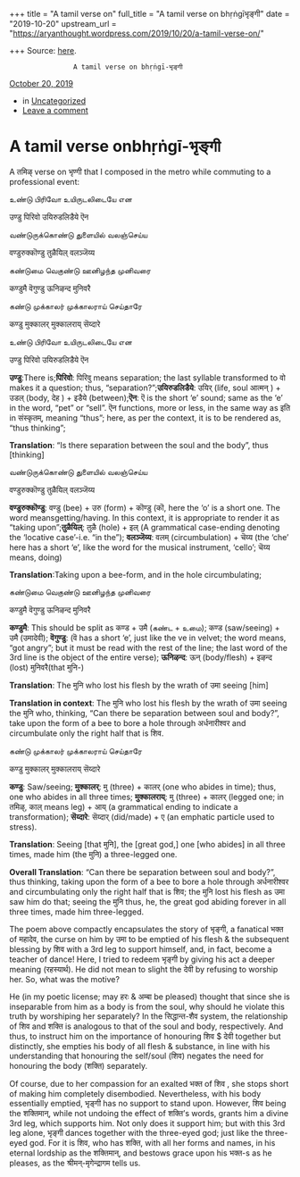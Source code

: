 +++
title = "A tamil verse on"
full_title = "A tamil verse on bhṛṅgīभृङ्गी"
date = "2019-10-20"
upstream_url = "https://aryanthought.wordpress.com/2019/10/20/a-tamil-verse-on/"

+++
Source: [here](https://aryanthought.wordpress.com/2019/10/20/a-tamil-verse-on/).


					A tamil verse on bhṛṅgī-भृङ्गी				



[ October 20, 2019 
](https://aryanthought.wordpress.com/2019/10/20/a-tamil-verse-on/ "Permalink to A tamil verse onbhṛṅgī-भृङ्गी")

-   in
    [Uncategorized](https://aryanthought.wordpress.com/category/uncategorized/)
-   [Leave a
    comment](https://aryanthought.wordpress.com/2019/10/20/a-tamil-verse-on/#respond)

# A tamil verse onbhṛṅgī-भृङ्गी

A तमिऴ् verse on भृण्गी that I composed in the metro while commuting to
a professional event:



உண்டு பிரிவோ உயிருடலிடையே என

उण्डु पिरिवो उयिरुडलिडैये ऎन

வண்டுருக்கொண்டு துளையில் வலஞ்செய்ய

वण्डुरुक्कॊण्डु तुळैयिल् वलञ्जॆय्य

கண்டுமை வெகுண்டு ஊனிழந்த முனிவரை

कण्डुमै वॆगुण्डु ऊनिऴन्द मुनिवरै

கண்டு முக்காலர் முக்காலராய் செய்தாரே

कण्डु मुक्कालर् मुक्कालराय् सॆय्दारे



உண்டு பிரிவோ உயிருடலிடையே என

उण्डु पिरिवो उयिरुडलिडैये ऎन

**उण्डु**:There is;**पिरिवो**: पिरिवु means separation; the last
syllable transformed to वो makes it a question; thus,
“separation?”;**उयिरुडलिडैये**: उयिर् (life, soul आत्मन् ) + उडल्
(body, देह ) + इडैये (between);**ऎन**: ऎ is the short ‘e’ sound; same
as the ‘e’ in the word, “pet” or “sell”. ऎन functions, more or less, in
the same way as इति in संस्कृतम्, meaning “thus”; here, as per the
context, it is to be rendered as, “thus thinking”;

**Translation**: “Is there separation between the soul and the body”,
thus \[thinking\]



வண்டுருக்கொண்டு துளையில் வலஞ்செய்ய

वण्डुरुक्कॊण्डु तुळैयिल् वलञ्जॆय्य

**वण्डुरुक्कॊण्डु**: वण्डु (bee) + उरु (form) + कॊण्डु (कॊ, here the ‘o’
is a short one. The word meansgetting/having. In this context, it is
appropriate to render it as “taking upon”;**तुळैयिल्**: तुळै (hole) +
इल् (A grammatical case-ending denoting the ‘locative case’-i.e. “in
the”); **वलञ्जॆय्य**: वलम् (circumbulation) + चॆय्य (the ‘che’ here has
a short ‘e’, like the word for the musical instrument, ‘cello’; चॆय्य
means, doing)

**Translation**:Taking upon a bee-form, and in the hole circumbulating;



கண்டுமை வெகுண்டு ஊனிழந்த முனிவரை

कण्डुमै वॆगुण्डु ऊनिऴन्द मुनिवरै

**कण्डुमै**: This should be split as कण्ड + उमै (கண்ட + உமை); कण्ड
(saw/seeing) + उमै (उमादेवी); **वॆगुण्डु**: (वॆ has a short ‘e’, just
like the ve in velvet; the word means, “got angry”; but it must be read
with the rest of the line; the last word of the 3rd line is the object
of the entire verse); **ऊनिऴन्द**: ऊन् (body/flesh) + इऴन्द (lost)
मुनिवरै(that मुनि-)

**Translation**: The मुनि who lost his flesh by the wrath of उमा seeing
\[him\]

**Translation in context**: The मुनि who lost his flesh by the wrath of
उमा seeing the मुनि who, thinking, “Can there be separation between soul
and body?”, take upon the form of a bee to bore a hole through
अर्धनारीश्वर and circumbulate only the right half that is शिव.



கண்டு முக்காலர் முக்காலராய் செய்தாரே

कण्डु मुक्कालर् मुक्कालराय् सॆय्दारे

**कण्डु**: Saw/seeing; **मुक्कालर्**: मु (three) + कालर् (one who abides
in time); thus, one who abides in all three times; **मुक्कालराय्**: मु
(three) + कालर् (legged one; in तमिऴ्, काल् means leg) + आय् (a
grammatical ending to indicate a transformation); **सॆय्दारे**: सॆय्दार्
(did/made) + ए (an emphatic particle used to stress).

**Translation**: Seeing \[that मुनि\], the \[great god,\] one \[who
abides\] in all three times, made him (the मुनि) a three-legged one.



**Overall Translation**: “Can there be separation between soul and
body?”, thus thinking, taking upon the form of a bee to bore a hole
through अर्धनारीश्वर and circumbulating only the right half that is शिव;
the मुनि lost his flesh as उमा saw him do that; seeing the मुनि thus,
he, the great god abiding forever in all three times, made him
three-legged.



The poem above compactly encapsulates the story of भृङ्गी, a fanatical
भक्त of महादेव, the curse on him by उमा to be emptied of his flesh & the
subsequent blessing by शिव with a 3rd leg to support himself, and, in
fact, become a teacher of dance! Here, I tried to redeem भृङ्गी by
giving his act a deeper meaning (रहस्यार्थ). He did not mean to slight
the देवी by refusing to worship her. So, what was the motive?

He (in my poetic license; may हरः & अम्बा be pleased) thought that since
she is inseparable from him as a body is from the soul, why should he
violate this truth by worshiping her separately? In the सिद्धान्त-शैव
system, the relationship of शिव and शक्ति is analogous to that of the
soul and body, respectively. And thus, to instruct him on the importance
of honouring शिव $ देवी together but distinctly, she empties his body of
all flesh & substance, in line with his understanding that honouring the
self/soul (शिव) negates the need for honouring the body (शक्ति)
separately.

Of course, due to her compassion for an exalted भक्त of शिव , she stops
short of making him completely disembodied. Nevertheless, with his body
essentially emptied, भृङ्गी has no support to stand upon. However, शिव
being the शक्तिमान्, while not undoing the effect of शक्ति’s words,
grants him a divine 3rd leg, which supports him. Not only does it
support him; but with this 3rd leg alone, भृङ्गी dances together with
the three-eyed god; just like the three-eyed god. For it is शिव, who has
शक्ति, with all her forms and names, in his eternal lordship as the
शक्तिमान्, and bestows grace upon his भक्त-s as he pleases, as the
श्रीमन्-मृगेन्द्रागम tells us.











